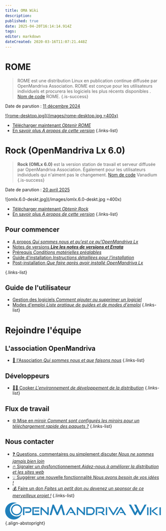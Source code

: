 ```yaml
---
title: OMA Wiki
description: 
published: true
date: 2025-04-20T16:14:14.914Z
tags: 
editor: markdown
dateCreated: 2020-03-16T11:07:21.448Z
---
```


# ROME

> ROME est une distribution Linux en publication continue diffusée par OpenMandriva Association. ROME est conçue pour les utilisateurs individuels et procurera les logiciels les plus récents disponibles . [Nom de code](/policies/codename) ROME.
{.is-success}

Date de parution :  [11 décembre 2024](https://www.openmandriva.org/107)

[![rome-desktop.jpg](/images/rome-desktop.jpg =400x)](/images/rome-desktop.jpg) 


- [Télécharger maintenant *Obtenir ROME*](/distribution/releases/download)
- [En savoir plus *A propos de cette version*](/distribution/releases/rome) 
{.links-list}

# Rock (OpenMandriva Lx 6.0)

>  **Rock (OMLx 6.0)** est la version station de travail et serveur diffusée par OpenMandriva Association. Également pour les utilisateurs individuels qui n'aiment pas le changement. [Nom de code](/policies/codename) Vanadium
{.is-success}

Date de parution : [20 avril 2025](https://www.openmandriva.org/100)

![omlx.6.0-deskt.jpg](/images/omlx.6.0-deskt.jpg =400x)

- [Télécharger maintenant *Obtenir Rock*](/distribution/releases/download)
- [En savoir plus *A propos de cette version*](/distribution/releases/omlx60) 
{.links-list}

## Pour commencer

- [A propos *Qui sommes nous et qu'est ce qu'OpenMandriva Lx*](/distribution)
- [Notes de versions ***Lire les notes de versions et Errata***](/distribution/releases/current)
- [Prérequis *Conditions matérielles préalables*](/distribution/install/requirements/)
- [Guide d'installation *Instructions détaillées pour l'installation*](/distribution/install/)
- [Post-installation *Que faire après avoir installé OpenMandriva Lx*](/distribution/install/post-install)

{.links-list}

## Guide de l'utilisateur

- [Gestion des logiciels *Comment ajouter ou supprimer un logiciel*](/distribution/guides/software-management)
- [Modes d'emploi *Liste pratique de guides et de modes d'emploi*](/distribution/guides/how-tos)
{.links-list}

# Rejoindre l'équipe

## L'association OpenMandriva
- [:book: l'Association *Qui sommes nous et que faisons nous*](/team/association)
{.links-list}

## Développeurs

- [:woman_cook: Cooker *L'environnement de développement de la distribution*](/team/dev/cooker)
{.links-list}

## Flux de travail
- [:globe_with_meridians: Mise en miroir *Comment sont configurés les miroirs pour un téléchargement rapide des paquets ?*](/en/team/infra/mirroring)
{.links-list}

## Nous contacter
- [:question: Questions, commentaires ou simplement discuter *Nous ne sommes jamais bien loin*](/team/chat)
- [:fire: Signaler un dysfonctionnement *Aidez-nous à améliorer la distribution et les sites web*](/team/qa/report-bug)
- [:bulb: Suggérer une nouvelle fonctionnalité *Nous avons besoin de vos idées !*](/team/chat)
- [:moneybag: Faire un don *Faites un petit don ou devenez un sponsor de ce merveilleux projet !*](https://www.openmandriva.org/donate)
{.links-list}

![openmandriva-wiki.svg](/logo/openmandriva-wiki.svg){.align-abstopright}
